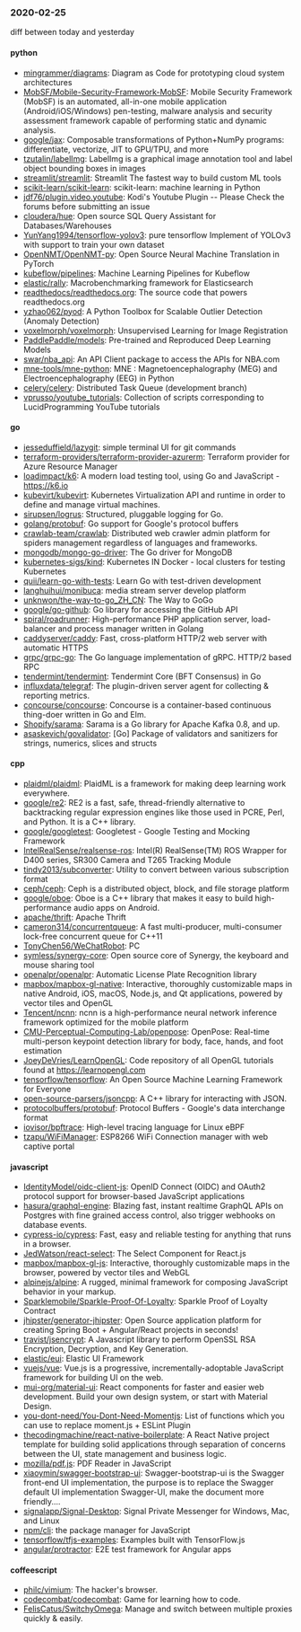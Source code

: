 ### 2020-02-25
diff between today and yesterday

#### python
* [mingrammer/diagrams](https://github.com/mingrammer/diagrams):  Diagram as Code for prototyping cloud system architectures
* [MobSF/Mobile-Security-Framework-MobSF](https://github.com/MobSF/Mobile-Security-Framework-MobSF): Mobile Security Framework (MobSF) is an automated, all-in-one mobile application (Android/iOS/Windows) pen-testing, malware analysis and security assessment framework capable of performing static and dynamic analysis.
* [google/jax](https://github.com/google/jax): Composable transformations of Python+NumPy programs: differentiate, vectorize, JIT to GPU/TPU, and more
* [tzutalin/labelImg](https://github.com/tzutalin/labelImg):  LabelImg is a graphical image annotation tool and label object bounding boxes in images
* [streamlit/streamlit](https://github.com/streamlit/streamlit): Streamlit  The fastest way to build custom ML tools
* [scikit-learn/scikit-learn](https://github.com/scikit-learn/scikit-learn): scikit-learn: machine learning in Python
* [jdf76/plugin.video.youtube](https://github.com/jdf76/plugin.video.youtube): Kodi's Youtube Plugin -- Please Check the forums before submitting an issue
* [cloudera/hue](https://github.com/cloudera/hue): Open source SQL Query Assistant for Databases/Warehouses
* [YunYang1994/tensorflow-yolov3](https://github.com/YunYang1994/tensorflow-yolov3):  pure tensorflow Implement of YOLOv3 with support to train your own dataset
* [OpenNMT/OpenNMT-py](https://github.com/OpenNMT/OpenNMT-py): Open Source Neural Machine Translation in PyTorch
* [kubeflow/pipelines](https://github.com/kubeflow/pipelines): Machine Learning Pipelines for Kubeflow
* [elastic/rally](https://github.com/elastic/rally): Macrobenchmarking framework for Elasticsearch
* [readthedocs/readthedocs.org](https://github.com/readthedocs/readthedocs.org): The source code that powers readthedocs.org
* [yzhao062/pyod](https://github.com/yzhao062/pyod): A Python Toolbox for Scalable Outlier Detection (Anomaly Detection)
* [voxelmorph/voxelmorph](https://github.com/voxelmorph/voxelmorph): Unsupervised Learning for Image Registration
* [PaddlePaddle/models](https://github.com/PaddlePaddle/models): Pre-trained and Reproduced Deep Learning Models 
* [swar/nba_api](https://github.com/swar/nba_api): An API Client package to access the APIs for NBA.com
* [mne-tools/mne-python](https://github.com/mne-tools/mne-python): MNE : Magnetoencephalography (MEG) and Electroencephalography (EEG) in Python
* [celery/celery](https://github.com/celery/celery): Distributed Task Queue (development branch)
* [vprusso/youtube_tutorials](https://github.com/vprusso/youtube_tutorials): Collection of scripts corresponding to LucidProgramming YouTube tutorials

#### go
* [jesseduffield/lazygit](https://github.com/jesseduffield/lazygit): simple terminal UI for git commands
* [terraform-providers/terraform-provider-azurerm](https://github.com/terraform-providers/terraform-provider-azurerm): Terraform provider for Azure Resource Manager
* [loadimpact/k6](https://github.com/loadimpact/k6): A modern load testing tool, using Go and JavaScript - https://k6.io
* [kubevirt/kubevirt](https://github.com/kubevirt/kubevirt): Kubernetes Virtualization API and runtime in order to define and manage virtual machines.
* [sirupsen/logrus](https://github.com/sirupsen/logrus): Structured, pluggable logging for Go.
* [golang/protobuf](https://github.com/golang/protobuf): Go support for Google's protocol buffers
* [crawlab-team/crawlab](https://github.com/crawlab-team/crawlab): Distributed web crawler admin platform for spiders management regardless of languages and frameworks.
* [mongodb/mongo-go-driver](https://github.com/mongodb/mongo-go-driver): The Go driver for MongoDB
* [kubernetes-sigs/kind](https://github.com/kubernetes-sigs/kind): Kubernetes IN Docker - local clusters for testing Kubernetes
* [quii/learn-go-with-tests](https://github.com/quii/learn-go-with-tests): Learn Go with test-driven development
* [langhuihui/monibuca](https://github.com/langhuihui/monibuca): media stream server develop platform
* [unknwon/the-way-to-go_ZH_CN](https://github.com/unknwon/the-way-to-go_ZH_CN): The Way to GoGo 
* [google/go-github](https://github.com/google/go-github): Go library for accessing the GitHub API
* [spiral/roadrunner](https://github.com/spiral/roadrunner): High-performance PHP application server, load-balancer and process manager written in Golang
* [caddyserver/caddy](https://github.com/caddyserver/caddy): Fast, cross-platform HTTP/2 web server with automatic HTTPS
* [grpc/grpc-go](https://github.com/grpc/grpc-go): The Go language implementation of gRPC. HTTP/2 based RPC
* [tendermint/tendermint](https://github.com/tendermint/tendermint):  Tendermint Core (BFT Consensus) in Go
* [influxdata/telegraf](https://github.com/influxdata/telegraf): The plugin-driven server agent for collecting & reporting metrics.
* [concourse/concourse](https://github.com/concourse/concourse): Concourse is a container-based continuous thing-doer written in Go and Elm.
* [Shopify/sarama](https://github.com/Shopify/sarama): Sarama is a Go library for Apache Kafka 0.8, and up.
* [asaskevich/govalidator](https://github.com/asaskevich/govalidator): [Go] Package of validators and sanitizers for strings, numerics, slices and structs

#### cpp
* [plaidml/plaidml](https://github.com/plaidml/plaidml): PlaidML is a framework for making deep learning work everywhere.
* [google/re2](https://github.com/google/re2): RE2 is a fast, safe, thread-friendly alternative to backtracking regular expression engines like those used in PCRE, Perl, and Python. It is a C++ library.
* [google/googletest](https://github.com/google/googletest): Googletest - Google Testing and Mocking Framework
* [IntelRealSense/realsense-ros](https://github.com/IntelRealSense/realsense-ros): Intel(R) RealSense(TM) ROS Wrapper for D400 series, SR300 Camera and T265 Tracking Module
* [tindy2013/subconverter](https://github.com/tindy2013/subconverter): Utility to convert between various subscription format
* [ceph/ceph](https://github.com/ceph/ceph): Ceph is a distributed object, block, and file storage platform
* [google/oboe](https://github.com/google/oboe): Oboe is a C++ library that makes it easy to build high-performance audio apps on Android.
* [apache/thrift](https://github.com/apache/thrift): Apache Thrift
* [cameron314/concurrentqueue](https://github.com/cameron314/concurrentqueue): A fast multi-producer, multi-consumer lock-free concurrent queue for C++11
* [TonyChen56/WeChatRobot](https://github.com/TonyChen56/WeChatRobot): PC
* [symless/synergy-core](https://github.com/symless/synergy-core): Open source core of Synergy, the keyboard and mouse sharing tool
* [openalpr/openalpr](https://github.com/openalpr/openalpr): Automatic License Plate Recognition library
* [mapbox/mapbox-gl-native](https://github.com/mapbox/mapbox-gl-native): Interactive, thoroughly customizable maps in native Android, iOS, macOS, Node.js, and Qt applications, powered by vector tiles and OpenGL
* [Tencent/ncnn](https://github.com/Tencent/ncnn): ncnn is a high-performance neural network inference framework optimized for the mobile platform
* [CMU-Perceptual-Computing-Lab/openpose](https://github.com/CMU-Perceptual-Computing-Lab/openpose): OpenPose: Real-time multi-person keypoint detection library for body, face, hands, and foot estimation
* [JoeyDeVries/LearnOpenGL](https://github.com/JoeyDeVries/LearnOpenGL): Code repository of all OpenGL tutorials found at https://learnopengl.com
* [tensorflow/tensorflow](https://github.com/tensorflow/tensorflow): An Open Source Machine Learning Framework for Everyone
* [open-source-parsers/jsoncpp](https://github.com/open-source-parsers/jsoncpp): A C++ library for interacting with JSON.
* [protocolbuffers/protobuf](https://github.com/protocolbuffers/protobuf): Protocol Buffers - Google's data interchange format
* [iovisor/bpftrace](https://github.com/iovisor/bpftrace): High-level tracing language for Linux eBPF
* [tzapu/WiFiManager](https://github.com/tzapu/WiFiManager): ESP8266 WiFi Connection manager with web captive portal

#### javascript
* [IdentityModel/oidc-client-js](https://github.com/IdentityModel/oidc-client-js): OpenID Connect (OIDC) and OAuth2 protocol support for browser-based JavaScript applications
* [hasura/graphql-engine](https://github.com/hasura/graphql-engine): Blazing fast, instant realtime GraphQL APIs on Postgres with fine grained access control, also trigger webhooks on database events.
* [cypress-io/cypress](https://github.com/cypress-io/cypress): Fast, easy and reliable testing for anything that runs in a browser.
* [JedWatson/react-select](https://github.com/JedWatson/react-select): The Select Component for React.js
* [mapbox/mapbox-gl-js](https://github.com/mapbox/mapbox-gl-js): Interactive, thoroughly customizable maps in the browser, powered by vector tiles and WebGL
* [alpinejs/alpine](https://github.com/alpinejs/alpine): A rugged, minimal framework for composing JavaScript behavior in your markup.
* [Sparklemobile/Sparkle-Proof-Of-Loyalty](https://github.com/Sparklemobile/Sparkle-Proof-Of-Loyalty): Sparkle Proof of Loyalty Contract
* [jhipster/generator-jhipster](https://github.com/jhipster/generator-jhipster): Open Source application platform for creating Spring Boot + Angular/React projects in seconds!
* [travist/jsencrypt](https://github.com/travist/jsencrypt): A Javascript library to perform OpenSSL RSA Encryption, Decryption, and Key Generation.
* [elastic/eui](https://github.com/elastic/eui): Elastic UI Framework 
* [vuejs/vue](https://github.com/vuejs/vue):  Vue.js is a progressive, incrementally-adoptable JavaScript framework for building UI on the web.
* [mui-org/material-ui](https://github.com/mui-org/material-ui): React components for faster and easier web development. Build your own design system, or start with Material Design.
* [you-dont-need/You-Dont-Need-Momentjs](https://github.com/you-dont-need/You-Dont-Need-Momentjs): List of functions which you can use to replace moment.js + ESLint Plugin
* [thecodingmachine/react-native-boilerplate](https://github.com/thecodingmachine/react-native-boilerplate): A React Native project template for building solid applications through separation of concerns between the UI, state management and business logic.
* [mozilla/pdf.js](https://github.com/mozilla/pdf.js): PDF Reader in JavaScript
* [xiaoymin/swagger-bootstrap-ui](https://github.com/xiaoymin/swagger-bootstrap-ui): Swagger-bootstrap-ui is the Swagger front-end UI implementation, the purpose is to replace the Swagger default UI implementation Swagger-UI, make the document more friendly....
* [signalapp/Signal-Desktop](https://github.com/signalapp/Signal-Desktop): Signal  Private Messenger for Windows, Mac, and Linux
* [npm/cli](https://github.com/npm/cli): the package manager for JavaScript
* [tensorflow/tfjs-examples](https://github.com/tensorflow/tfjs-examples): Examples built with TensorFlow.js
* [angular/protractor](https://github.com/angular/protractor): E2E test framework for Angular apps

#### coffeescript
* [philc/vimium](https://github.com/philc/vimium): The hacker's browser.
* [codecombat/codecombat](https://github.com/codecombat/codecombat): Game for learning how to code.
* [FelisCatus/SwitchyOmega](https://github.com/FelisCatus/SwitchyOmega): Manage and switch between multiple proxies quickly & easily.
